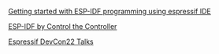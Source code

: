 
[Getting started with ESP-IDF programming using espressif IDE](https://youtu.be/fD7B9LI45Rk)

[ESP-IDF by Control the Controller](https://youtube.com/playlist?list=PLmQ7GYcMY-2JV7afZ4hiekn8D6rRIgYfj)



[Espressif DevCon22 Talks](https://youtube.com/playlist?list=PLOzvoM7_Knrc6o-n25jYuXRB2T8UKk1NU)
